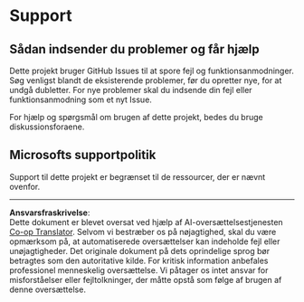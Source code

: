 <!--
CO_OP_TRANSLATOR_METADATA:
{
  "original_hash": "fdfc08baee91e402938a2b1f94fe0949",
  "translation_date": "2025-08-28T16:04:01+00:00",
  "source_file": "etc/SUPPORT.md",
  "language_code": "da"
}
-->
# Support

## Sådan indsender du problemer og får hjælp  

Dette projekt bruger GitHub Issues til at spore fejl og funktionsanmodninger. Søg venligst blandt de eksisterende 
problemer, før du opretter nye, for at undgå dubletter. For nye problemer skal du indsende din fejl eller 
funktionsanmodning som et nyt Issue.

For hjælp og spørgsmål om brugen af dette projekt, bedes du bruge diskussionsforaene.

## Microsofts supportpolitik  

Support til dette projekt er begrænset til de ressourcer, der er nævnt ovenfor.

---

**Ansvarsfraskrivelse**:  
Dette dokument er blevet oversat ved hjælp af AI-oversættelsestjenesten [Co-op Translator](https://github.com/Azure/co-op-translator). Selvom vi bestræber os på nøjagtighed, skal du være opmærksom på, at automatiserede oversættelser kan indeholde fejl eller unøjagtigheder. Det originale dokument på dets oprindelige sprog bør betragtes som den autoritative kilde. For kritisk information anbefales professionel menneskelig oversættelse. Vi påtager os intet ansvar for misforståelser eller fejltolkninger, der måtte opstå som følge af brugen af denne oversættelse.